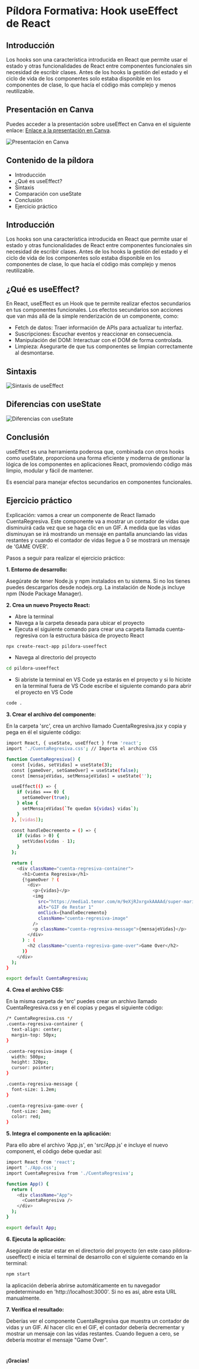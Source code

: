 # Píldora Formativa: Hook useEffect de React

## Introducción

Los hooks son una característica introducida en
React que permite usar el estado y otras
funcionalidades de React entre componentes
funcionales sin necesidad de escribir clases.
Antes de los hooks la gestión del estado y el ciclo de
vida de los componentes solo estaba disponible en los
componentes de clase, lo que hacía el código más
complejo y menos reutilizable.

## Presentación en Canva

Puedes acceder a la presentación sobre useEffect en Canva en el siguiente enlace: [Enlace a la presentación en Canva](https://www.canva.com/design/DAGPaJ_xqQM/jthw_x_IIqFcM0R8IYAqsw/edit?utm_content=DAGPaJ_xqQM&utm_campaign=designshare&utm_medium=link2&utm_source=sharebutton).


![Presentación en Canva](public/assets/Captura.JPG)

## Contenido de la píldora

- Introducción
- ¿Qué es useEffect?
- Sintaxis
- Comparación con useState
- Conclusión
- Ejercicio práctico

## Introducción

Los hooks son una característica introducida en
React que permite usar el estado y otras
funcionalidades de React entre componentes
funcionales sin necesidad de escribir clases.
Antes de los hooks la gestión del estado y el ciclo de
vida de los componentes solo estaba disponible en los
componentes de clase, lo que hacía el código más
complejo y menos reutilizable.

## ¿Qué es useEffect?

En React, useEffect es un Hook que te permite realizar efectos secundarios en tus componentes funcionales.
Los efectos secundarios son acciones que van más allá de la simple renderización de un componente, como:

- Fetch de datos: Traer información de APIs para actualizar tu interfaz.
- Suscripciones: Escuchar eventos y reaccionar en consecuencia.
- Manipulación del DOM: Interactuar con el DOM de forma controlada.
- Limpieza: Asegurarte de que tus componentes se limpian correctamente al desmontarse.

## Sintaxis

![Sintaxis de useEffect](public/assets/sintaxis.JPG)

## Diferencias con useState

![Diferencias con useState](public/assets/useStatevsuseEffect.JPG)

## Conclusión

useEffect es una herramienta poderosa que, combinada con otros hooks como useState, proporciona una forma eficiente y moderna de gestionar la lógica de los componentes en aplicaciones React, promoviendo código más limpio, modular y fácil de mantener.

Es esencial para manejar efectos secundarios en componentes funcionales.




## Ejercicio práctico

Explicación: vamos a crear un componente de React llamado CuentaRegresiva.
Este componente va a mostrar un contador de vidas que disminuirá cada vez que se haga clic en un GIF.
A medida que las vidas disminuyan se irá mostrando un mensaje en pantalla anunciando las vidas restantes
y cuando el contador de vidas llegue a 0 se mostrará un mensaje de 'GAME OVER'.


Pasos a seguir para realizar el ejercicio práctico:

**1. Entorno de desarrollo:**

Asegúrate de tener Node.js y npm instalados en tu sistema. Si no los tienes
puedes descargarlos desde nodejs.org. La instalación de Node.js incluye npm (Node Package Manager).

**2. Crea un nuevo Proyecto React:**
- Abre la terminal
- Navega a la carpeta deseada para ubicar el proyecto
- Ejecuta el siguiente comando para crear una carpeta llamada cuenta-regresiva con la estructura básica de proyecto React

```bash
npx create-react-app pildora-useeffect
```
- Navega al directorio del proyecto 

```bash
cd pildora-useeffect
```
- Si abriste la terminal en VS Code ya estarás en el proyecto y si lo hiciste en la terminal fuera de VS Code escribe el siguiente comando para abrir el proyecto en VS Code

```bash
code .
```

**3. Crear el archivo del componente:**

En la carpeta 'src', crea un archivo llamado CuentaRegresiva.jsx y copia y pega en él el siguiente código:

```bash
import React, { useState, useEffect } from 'react';
import './CuentaRegresiva.css'; // Importa el archivo CSS

function CuentaRegresiva() {
  const [vidas, setVidas] = useState(3);
  const [gameOver, setGameOver] = useState(false);
  const [mensajeVidas, setMensajeVidas] = useState('');

  useEffect(() => {
    if (vidas === 0) {
      setGameOver(true);
    } else {
      setMensajeVidas(`Te quedan ${vidas} vidas`);
    }
  }, [vidas]);

  const handleDecremento = () => {
    if (vidas > 0) {
      setVidas(vidas - 1);
    }
  };

  return (
    <div className="cuenta-regresiva-container">
      <h1>Cuenta Regresiva</h1>
      {!gameOver ? (
        <div>
          <p>{vidas}</p>
          <img
            src="https://media1.tenor.com/m/9eXjRJxrgxkAAAAd/super-mario-world-mario.gif"
            alt="GIF de Restar 1"
            onClick={handleDecremento}
            className="cuenta-regresiva-image"
          />
          <p className="cuenta-regresiva-message">{mensajeVidas}</p>
        </div>
      ) : (
        <h2 className="cuenta-regresiva-game-over">Game Over</h2>
      )}
    </div>
  );
}

export default CuentaRegresiva;
```

**4. Crea el archivo CSS:**

En la misma carpeta de 'src' puedes crear un archivo llamado CuentaRegresiva.css y en él copias y pegas el siguiente código:

```bash
/* CuentaRegresiva.css */
.cuenta-regresiva-container {
  text-align: center;
  margin-top: 50px;
}

.cuenta-regresiva-image {
  width: 500px;
  height: 320px;
  cursor: pointer;
}

.cuenta-regresiva-message {
  font-size: 1.2em;
}

.cuenta-regresiva-game-over {
  font-size: 2em;
  color: red;
}
```

**5. Integra el componente en la aplicación:**

Para ello abre el archivo 'App.js', en 'src/App.js' e incluye el nuevo component, el código debe quedar así:

```bash
import React from 'react';
import './App.css';
import CuentaRegresiva from './CuentaRegresiva';

function App() {
  return (
    <div className="App">
      <CuentaRegresiva />
    </div>
  );
}

export default App;
```

**6. Ejecuta la aplicación:**

 Asegúrate de estar estar en el directorio del proyecto (en este caso pildora-useeffect) e inicia el terminal de desarrollo con el siguiente comando en la terminal:

 ```bash
npm start
```

la aplicación debería abrirse automáticamente en tu navegador predeterminado en 'http://localhost:3000'. Si no es así, abre esta URL manualmente.

**7. Verifica el resultado:**

Deberías ver el componente CuentaRegresiva que muestra un contador de vidas y un GIF.
Al hacer clic en el GIF, el contador debería decrementar y mostrar un mensaje con las vidas restantes.
Cuando lleguen a cero, se debería mostrar el mensaje "Game Over".


#

**¡Gracias!**